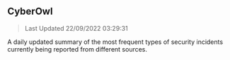 ## CyberOwl 
> Last Updated 22/09/2022 03:29:31 


A daily updated summary of the most frequent types of security incidents currently being reported from different sources.

